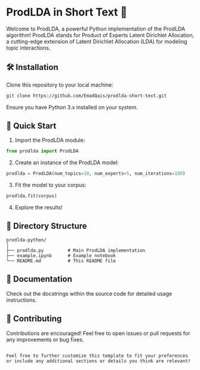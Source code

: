 # ProdLDA in Short Text 🚀

Welcome to ProdLDA, a powerful Python implementation of the ProdLDA algorithm! ProdLDA stands for Product of Experts Latent Dirichlet Allocation, a cutting-edge extension of Latent Dirichlet Allocation (LDA) for modeling topic interactions.

## 🛠️ Installation

Clone this repository to your local machine:

```bash
git clone https://github.com/EmadQais/prodlda-short-text.git
```

Ensure you have Python 3.x installed on your system.

## 🚀 Quick Start

1. Import the ProdLDA module:

```python
from prodlda import ProdLDA
```

2. Create an instance of the ProdLDA model:

```python
prodlda = ProdLDA(num_topics=10, num_experts=5, num_iterations=100)
```

3. Fit the model to your corpus:

```python
prodlda.fit(corpus)
```

4. Explore the results!

## 📁 Directory Structure

```
prodlda-python/
│
├── prodlda.py         # Main ProdLDA implementation
├── example.ipynb      # Example notebook
└── README.md          # This README file
```

## 📖 Documentation

Check out the docstrings within the source code for detailed usage instructions.

## 🤝 Contributing

Contributions are encouraged! Feel free to open issues or pull requests for any improvements or bug fixes.


```

Feel free to further customize this template to fit your preferences or include any additional sections or details you think are relevant!
